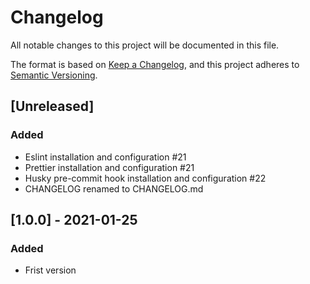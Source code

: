# Changelog
All notable changes to this project will be documented in this file.

The format is based on [Keep a Changelog](https://keepachangelog.com/en/1.0.0/),
and this project adheres to [Semantic Versioning](https://semver.org/spec/v2.0.0.html).

## [Unreleased]
### Added
- Eslint installation and configuration #21
- Prettier installation and configuration #21
- Husky pre-commit hook installation and configuration #22
- CHANGELOG renamed to CHANGELOG.md


## [1.0.0] - 2021-01-25
### Added
- Frist version